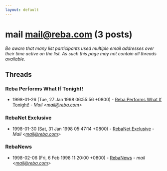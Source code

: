 ```yaml
---
layout: default
---
```


# mail <mail@reba.com> (3 posts)

_Be aware that many list participants used multiple email addresses over their time active on the list. As such this page may not contain all threads available._

## Threads

### Reba Performs What If Tonight!
+ 1998-01-26 (Tue, 27 Jan 1998 06:55:56 +0800) - [Reba Performs What If Tonight!](/archive/1998/01/146a37ffd4aa287a0452f58a210ffd9b32bfe6d0beb59a9c4e76b7dd0413cc1d) - _Mail \<mail@reba.com\>_

### RebaNet Exclusive
+ 1998-01-30 (Sat, 31 Jan 1998 05:47:14 +0800) - [RebaNet Exclusive](/archive/1998/01/55f38e26d9146c6384ea565999b236b4246d5cba5a02d8e43094533ac52a609e) - _Mail \<mail@reba.com\>_

### RebaNews
+ 1998-02-06 (Fri, 6 Feb 1998 11:20:00 +0800) - [RebaNews](/archive/1998/02/af3c683195fb9784e6cd60d2245ea25db0320e2b6d4ebecc134c42f5c9613ffb) - _mail \<mail@reba.com\>_

